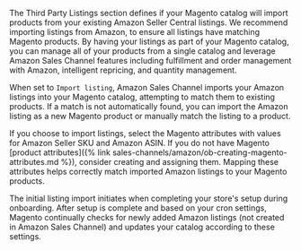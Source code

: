 
The Third Party Listings section defines if your Magento catalog will import products from your existing Amazon Seller Central listings. We recommend importing listings from Amazon, to ensure all listings have matching Magento products. By having your listings as part of your Magento catalog, you can manage all of your products from a single catalog and leverage Amazon Sales Channel features including fulfillment and order management with Amazon, intelligent repricing, and quantity management.

When set to `Import listing`, Amazon Sales Channel imports your Amazon listings into your Magento catalog, attempting to match them to existing products. If a match is not automatically found, you can import the Amazon listing as a new Magento product or manually match the listing to a product.

If you choose to import listings, select the Magento attributes with values for Amazon Seller SKU and Amazon ASIN. If you do not have Magento [product attributes]({% link sales-channels/amazon/ob-creating-magento-attributes.md %}), consider creating and assigning them. Mapping these attributes helps correctly match imported Amazon listings to your Magento products.

The initial listing import initiates when completing your store's setup during onboarding. After setup is complete and based on your cron settings, Magento continually checks for newly added Amazon listings (not created in Amazon Sales Channel) and updates your catalog according to these settings.
